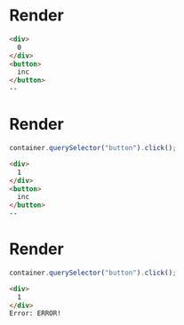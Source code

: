 # Render
```html
<div>
  0
</div>
<button>
  inc
</button>
-- ‍
```


# Render
```js
container.querySelector("button").click();
```
```html
<div>
  1
</div>
<button>
  inc
</button>
-- ‍
```


# Render
```js
container.querySelector("button").click();
```
```html
<div>
  1
</div>
Error: ERROR!
```
